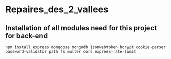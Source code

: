 # Repaires_des_2_vallees

## Installation of all modules need for this project for back-end

```
npm install express mongoose mongodb jsonwebtoken bcrypt cookie-parser password-validator path fs multer cors express-rate-limit
```